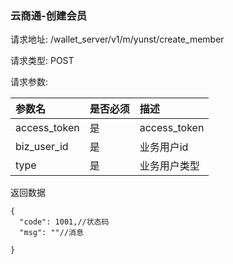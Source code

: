 ###  云商通-创建会员

请求地址: /wallet_server/v1/m/yunst/create_member

请求类型: POST

请求参数:


| 参数名 | 是否必须 | 描述 |
|:-- |:-- |:--   |
|access_token|是|access_token|
|biz_user_id|是|业务用户id|
|type|是|业务用户类型|

返回数据
```
{
  "code": 1001,//状态码
  "msg": ""//消息
  
}
```

